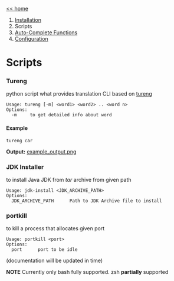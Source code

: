 [<< home](../)
1. [Installation](./INSTALLATION.md)
2. Scripts
3. [Auto-Complete Functions](./AUTO_COMPLETE_FUNCTIONS.md)
4. [Configuration](./CONFIGURATION.md)

# Scripts
### Tureng
python script what provides translation CLI based on [tureng](https://tureng.com)

```
Usage: tureng [-m] <word1> <word2> .. <word n>
Options:
  -m     to get detailed info about word
```
#### Example
```
tureng car
```
**Output:** [example_output.png](./docs/ex_tureng.png)

### JDK Installer
to install Java JDK from *tar* archive from given path

```
Usage: jdk-install <JDK_ARCHIVE_PATH>
Options:
  JDK_ARCHIVE_PATH      Path to JDK Archive file to install
```

### portkill
to kill a process that allocates given port
```
Usage: portkill <port>
Options:
  port      port to be idle
```

(documentation will be updated in time)

**NOTE** Currently only bash fully supported. zsh **partially** supported

